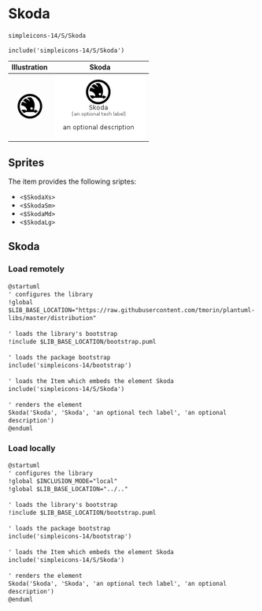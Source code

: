 # Skoda


```text
simpleicons-14/S/Skoda
```

```text
include('simpleicons-14/S/Skoda')
```



| Illustration | Skoda |
| :---: | :---: |
| ![illustration for Illustration](../../simpleicons-14/S/Skoda.png) | ![illustration for Skoda](../../simpleicons-14/S/Skoda.Local.png) |



## Sprites
The item provides the following sriptes:

- `<$SkodaXs>`
- `<$SkodaSm>`
- `<$SkodaMd>`
- `<$SkodaLg>`





## Skoda

### Load remotely
```plantuml
@startuml
' configures the library
!global $LIB_BASE_LOCATION="https://raw.githubusercontent.com/tmorin/plantuml-libs/master/distribution"

' loads the library's bootstrap
!include $LIB_BASE_LOCATION/bootstrap.puml

' loads the package bootstrap
include('simpleicons-14/bootstrap')

' loads the Item which embeds the element Skoda
include('simpleicons-14/S/Skoda')

' renders the element
Skoda('Skoda', 'Skoda', 'an optional tech label', 'an optional description')
@enduml
```

### Load locally
```plantuml
@startuml
' configures the library
!global $INCLUSION_MODE="local"
!global $LIB_BASE_LOCATION="../.."

' loads the library's bootstrap
!include $LIB_BASE_LOCATION/bootstrap.puml

' loads the package bootstrap
include('simpleicons-14/bootstrap')

' loads the Item which embeds the element Skoda
include('simpleicons-14/S/Skoda')

' renders the element
Skoda('Skoda', 'Skoda', 'an optional tech label', 'an optional description')
@enduml
```

